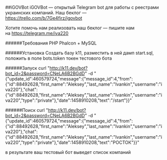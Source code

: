 ##iGOVBot
iGOVBot — открытый Telegram bot для работы с реестрами украинских компаний. Наш беклог —  https://trello.com/b/7Ge4firz/igovbot

Хотите помочь нам реализовать наш беклог — пишите нам на https://telegram.me/iva220


######Требования
PHP Phalcon + MySQL

######Установка
Создать базу k11, разместить в ней дамп start.sql, положить в поле bots.token токен тестового бота

######Запуск
curl "http://k11.dev/bot?bot_id=2&password=CNeLA6B2BGdD" -d "{\"update_id\":460579724,\"message\":{\"message_id\":4,\"from\":{\"id\":88492628,\"first_name\":\"Aleksey\",\"last_name\":\"Ivankin\",\"username\":\"iva220\"},\"chat\":{\"id\":88492628,\"first_name\":\"Aleksey\",\"last_name\":\"Ivankin\",\"username\":\"iva220\",\"type\":\"private\"},\"date\":1458910208,\"text\":\"\/start\"}}"

######Поиск
curl "http://k11.dev/bot?bot_id=2&password=CNeLA6B2BGdD" -d "{\"update_id\":460579724,\"message\":{\"message_id\":4,\"from\":{\"id\":88492628,\"first_name\":\"Aleksey\",\"last_name\":\"Ivankin\",\"username\":\"iva220\"},\"chat\":{\"id\":88492628,\"first_name\":\"Aleksey\",\"last_name\":\"Ivankin\",\"username\":\"iva220\",\"type\":\"private\"},\"date\":1458910208,\"text\":\"РОСТОК\"}}"

в результате ваш тестовый бот выведет список компаний
